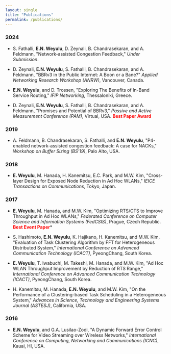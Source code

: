 ```yaml
---
layout: single
title: "Publications"
permalink: /publications/
---
```


### 2024
- S. Fathalli, **E.N. Weyulu**, D. Zeynali, B. Chandrasekaran, and A. Feldmann, "Network-assisted Congestion Feedback," *Under Submission*.

- D. Zeynali, **E.N. Weyulu**, S. Fathalli, B. Chandrasekaran, and A. Feldmann, "BBRv3 in the Public Internet: A Boon or a Bane?" *Applied Networking Research Workshop (ANRW)*, Vancouver, Canada.

- **E.N. Weyulu**, and D. Trossen, "Exploring The Benefits of In-Band Service Routing," *IFIP Networking*, Thessaloniki, Greece.
- D. Zeynali, **E.N. Weyulu**, S. Fathalli, B. Chandrasekaran, and A. Feldmann, "Promises and Potential of BBRv3," *Passive and Active Measurement Conference (PAM)*, Virtual, USA.  <span style="color:red">**Best Paper Award**</span>


### 2019
- A. Feldmann, B. Chandrasekaran, S. Fathalli, and **E.N. Weyulu**, "P4-enabled network-assisted congestion feedback: A case for NACKs," *Workshop on Buffer Sizing (BS’19)*, Palo Alto, USA.


### 2018
- **E. Weyulu**, M. Hanada, H. Kanemitsu, E.C. Park, and M.W. Kim, "Cross-layer Design for Exposed Node Reduction in Ad Hoc WLANs," *IEICE Transactions on Communications*, Tokyo, Japan.


### 2017
- **E. Weyulu**, M. Hanada, and M.W. Kim, "Optimizing RTS/CTS to Improve Throughput in Ad Hoc WLANs," *Federated Conference on Computer Science and Information Systems (FedCSIS)*, Prague, Czech Republic. <span style="color:red">**Best Event Paper**</span>*

- S. Hashimoto, **E.N. Weyulu**, K. Hajikano, H. Kanemitsu, and M.W. Kim, "Evaluation of Task Clustering Algorithm by FFT for Heterogeneous Distributed System," *International Conference on Advanced Communication Technology (ICACT)*, PyeongChang, South Korea.

- **E. Weyulu**, T. Iwabuchi, M. Takeshi, M. Hanada, and M.W. Kim, "Ad Hoc WLAN Throughput Improvement by Reduction of RTS Range," *International Conference on Advanced Communication Technology (ICACT)*, PyeongChang, South Korea.

- H. Kanemitsu, M. Hanada, **E.N. Weyulu**, and M.W. Kim, "On the Performance of a Clustering-based Task Scheduling in a Heterogeneous System," *Advances in Science, Technology and Engineering Systems Journal (ASTESJ)*, California, USA.


### 2016
- **E.N. Weyulu**, and G.A. Lusilao-Zodi, "A Dynamic Forward Error Control Scheme for Video Streaming over Wireless Networks," *International Conference on Computing, Networking and Communications (ICNC)*, Kauai, HI, USA.
